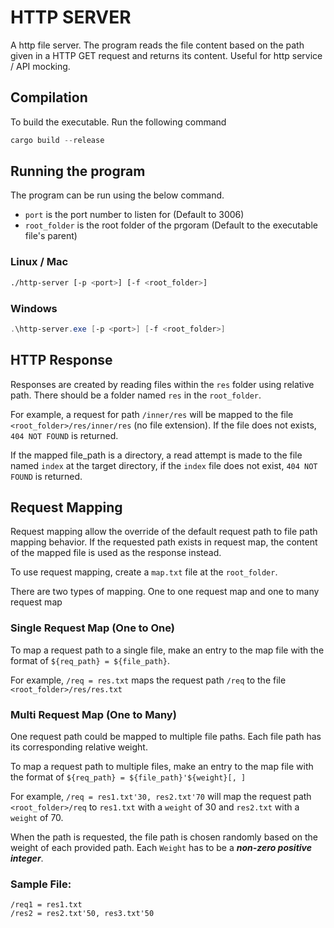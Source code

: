 # HTTP SERVER

A http file server. The program reads the file content based on the path given in a HTTP GET request and returns its content. Useful for http service / API mocking.

## Compilation

To build the executable. Run the following command

```rust
cargo build --release
```

## Running the program

The program can be run using the below command. 

- ```port``` is the port number to listen for (Default to 3006)
- ```root_folder``` is the root folder of the prgoram (Default to the executable file's parent)

### Linux / Mac

```bash
./http-server [-p <port>] [-f <root_folder>]
```

### Windows

```powershell
.\http-server.exe [-p <port>] [-f <root_folder>]
```

## HTTP Response

Responses are created by reading files within the ```res``` folder using relative path. There should be a folder named ```res``` in the ```root_folder```.

For example, a request for path ```/inner/res``` will be mapped to the file ```<root_folder>/res/inner/res``` (no file extension). If the file does not exists, ```404 NOT FOUND``` is returned.

If the mapped file_path is a directory, a read attempt is made to the file named ```index``` at the target directory, if the ```index``` file does not exist, ```404 NOT FOUND``` is returned.

## Request Mapping

Request mapping allow the override of the default request path to file path mapping behavior. If the requested path exists in request map, the content of the mapped file is used as the response instead.

To use request mapping, create a ```map.txt``` file at the ```root_folder```.

There are two types of mapping. One to one request map and one to many request map

### Single Request Map (One to One)

To map a request path to a single file, make an entry to the map file with the format of ```${req_path} = ${file_path}```. 

For example, ```/req = res.txt``` maps the request path ```/req``` to the file ```<root_folder>/res/res.txt```

### Multi Request Map (One to Many)

One request path could be mapped to multiple file paths. Each file path has its corresponding relative weight.

To map a request path to multiple files, make an entry to the map file with the format of ```${req_path} = ${file_path}'${weight}[, ]```

For example, ```/req = res1.txt'30, res2.txt'70``` will map the request path ```<root_folder>/req``` to ```res1.txt``` with a ```weight``` of 30 and ```res2.txt``` with a ```weight``` of 70.

When the path is requested, the file path is chosen randomly based on the weight of each provided path. Each ```Weight``` has to be a ***non-zero positive integer***.

### Sample File:

```
/req1 = res1.txt
/res2 = res2.txt'50, res3.txt'50
```
